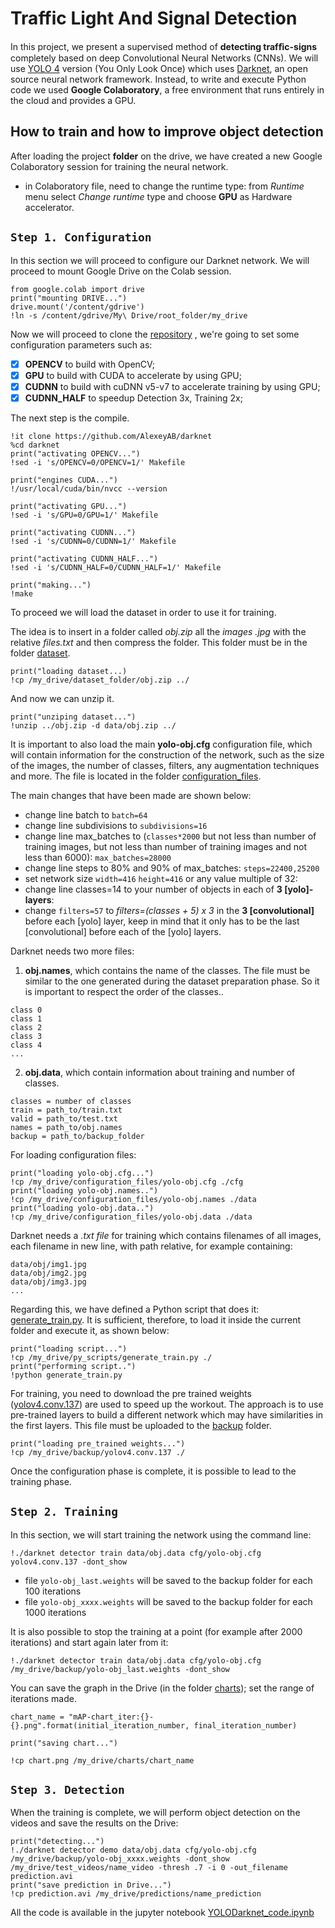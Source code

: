 # Traffic Light And Signal Detection
In this project, we present a supervised method of **detecting trafﬁc-signs** completely based on deep Convolutional Neural Networks (CNNs). We will use [YOLO 4](https://pjreddie.com/darknet/) version (You Only Look Once) which uses [Darknet](https://github.com/AlexeyAB/darknet), an open source neural network framework. Instead, to write and execute Python code we used **Google Colaboratory**, a free environment that runs entirely in the cloud and provides a GPU.

## How to train and how to improve object detection
After loading the project **folder** on the drive, we have created a new Google Colaboratory session for training the neural network.
* in Colaboratory file, need to change the runtime type: from *Runtime* menu select *Change runtime* type and choose **GPU** as Hardware accelerator.

## `Step 1. Configuration`
In this section we will proceed to configure our Darknet network.
We will proceed to mount Google Drive on the Colab session.
```
from google.colab import drive
print("mounting DRIVE...")
drive.mount('/content/gdrive')
!ln -s /content/gdrive/My\ Drive/root_folder/my_drive
```
Now we will proceed to clone the [repository](https://github.com/AlexeyAB/darknet) , we're going to set some configuration parameters such as:
- [x] **OPENCV** to build with OpenCV;
- [x] **GPU** to build with CUDA to accelerate by using GPU;
- [x] **CUDNN** to build with cuDNN v5-v7 to accelerate training by using GPU;
- [x] **CUDNN_HALF** to speedup Detection 3x, Training 2x;

The next step is the compile.
```
!it clone https://github.com/AlexeyAB/darknet
%cd darknet
print("activating OPENCV...")
!sed -i 's/OPENCV=0/OPENCV=1/' Makefile

print("engines CUDA...")
!/usr/local/cuda/bin/nvcc --version

print("activating GPU...")
!sed -i 's/GPU=0/GPU=1/' Makefile

print("activating CUDNN...")
!sed -i 's/CUDNN=0/CUDNN=1/' Makefile

print("activating CUDNN_HALF...")
!sed -i 's/CUDNN_HALF=0/CUDNN_HALF=1/' Makefile

print("making...")
!make
```
To proceed we will load the dataset in order to use it for training.


The idea is to insert in a folder called *obj.zip* all the *images .jpg* with the relative *files.txt* and then compress the folder. This folder must be in the folder [dataset](https://github.com/Antario-Costena/SignalDetection/tree/Project/dataset).
```
print("loading dataset...)
!cp /my_drive/dataset_folder/obj.zip ../
```
And now we can unzip it.
```
print("unziping dataset...")
!unzip ../obj.zip -d data/obj.zip ../
```
It is important to also load the main **yolo-obj.cfg** configuration file, which will contain information for the construction of the network, such as the size of the images, the number of classes, filters, any augmentation techniques and more.
The file is located in the folder [configuration_files](https://github.com/Antario-Costena/SignalDetection/tree/Project/configuration_files).

The main changes that have been made are shown below:
- change line batch to `batch=64`
- change line subdivisions to `subdivisions=16`
- change line max_batches to (`classes*2000` but not less than number of training images, but not less than number of training images and not less than 6000): `max_batches=28000`
- change line steps to 80% and 90% of max_batches: `steps=22400,25200`
- set network size `width=416` `height=416` or any value multiple of 32:
- change line classes=14 to your number of objects in each of **3 [yolo]-layers**:
- change `filters=57` to *filters=(classes + 5) x 3* in the **3 [convolutional]** before each [yolo] layer, keep in mind that it only has to be the last [convolutional] before each of the [yolo] layers.

Darknet needs two more files:
1. **obj.names**, which contains the name of the classes.
  The file must be similar to the one generated during the dataset preparation phase. 
  So it is important to respect the order of the classes..

  ```
  class 0
  class 1
  class 2
  class 3
  class 4
  ...
  ```
2. **obj.data**, which contain information about training and number of classes.
  
  ```
  classes = number of classes
  train = path_to/train.txt
  valid = path_to/test.txt
  names = path_to/obj.names
  backup = path_to/backup_folder
  ```
For loading configuration files:

```
print("loading yolo-obj.cfg...")
!cp /my_drive/configuration_files/yolo-obj.cfg ./cfg
print("loading yolo-obj.names..")
!cp /my_drive/configuration_files/yolo-obj.names ./data
print("loading yolo-obj.data..")
!cp /my_drive/configuration_files/yolo-obj.data ./data
```
Darknet needs a *.txt file* for training which contains filenames of all images, each filename in new line, with path relative, for example containing:
```
data/obj/img1.jpg
data/obj/img2.jpg
data/obj/img3.jpg
...
```
Regarding this, we have defined a Python script that does it: [generate_train.py](https://github.com/Antario-Costena/SignalDetection/blob/Project/py_scripts/generate_train.py).
It is sufficient, therefore, to load it inside the current folder and execute it, as shown below:
```
print("loading script...")
!cp /my_drive/py_scripts/generate_train.py ./
print("performing script..")
!python generate_train.py
```
For training, you need to download the pre trained weights ([yolov4.conv.137](https://github.com/AlexeyAB/darknet/releases/download/darknet_yolo_v3_optimal/yolov4.conv.137)) are used to speed up the workout. The approach is to use pre-trained layers to build a different network which may have similarities in the first layers.
This file must be uploaded to the [backup](https://github.com/Antario-Costena/SignalDetection/tree/Project/backup) folder.
```
print("loading pre_trained weights...")
!cp /my_drive/backup/yolov4.conv.137 ./
```
Once the configuration phase is complete, it is possible to lead to the training phase.

## `Step 2. Training`

In this section, we will start training the network using the command line:
```
!./darknet detector train data/obj.data cfg/yolo-obj.cfg yolov4.conv.137 -dont_show
```
  - file `yolo-obj_last.weights` will be saved to the backup folder for each 100 iterations
  - file `yolo-obj_xxxx.weights` will be saved to the backup folder for each 1000 iterations
  
It is also possible to stop the training at a point (for example after 2000 iterations) and start again later from it:
```
!./darknet detector train data/obj.data cfg/yolo-obj.cfg /my_drive/backup/yolo-obj_last.weights -dont_show
```
You can save the graph in the Drive (in the folder [charts](https://github.com/Antario-Costena/SignalDetection/tree/Project/charts)); set the range of iterations made.
```
chart_name = "mAP-chart_iter:{}-{}.png".format(initial_iteration_number, final_iteration_number)

print("saving chart...")

!cp chart.png /my_drive/charts/chart_name
```
## `Step 3. Detection`

When the training is complete, we will perform object detection on the videos and save the results on the Drive:

```
print("detecting...")
!./darknet detector demo data/obj.data cfg/yolo-obj.cfg /my_drive/backup/yolo-obj_xxxx.weights -dont_show /my_drive/test_videos/name_video -thresh .7 -i 0 -out_filename prediction.avi
print("save prediction in Drive...")
!cp prediction.avi /my_drive/predictions/name_prediction
```
All the code is available in the jupyter notebook [YOLODarknet_code.ipynb](https://github.com/Antario-Costena/SignalDetection/blob/Project/py_scripts/YOLODarknet_code.ipynb)

